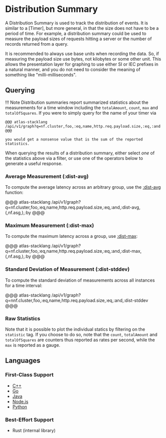 # Distribution Summary

A Distribution Summary is used to track the distribution of events. It is similar to a [Timer], but
more general, in that the size does not have to be a period of time. For example, a distribution
summary could be used to measure the payload sizes of requests hitting a server or the number of
records returned from a query.

It is recommended to always use base units when recording the data. So, if measuring the payload
size use bytes, not kilobytes or some other unit. This allows the presentation layer for graphing
to use either SI or IEC prefixes in a natural manner, and you do not need to consider the meaning
of something like "milli-milliseconds".

## Querying

!!! Note
    Distribution summaries report summarized statistics about the measurements for a time window
    including the `totalAmount`, `count`, `max` and `totalOfSquares`. If you were to simply query for
    the name of your timer via

    @@@ atlas-stacklang
    /api/v1/graph?q=nf.cluster,foo,:eq,name,http.req.payload.size,:eq,:and
    @@@

    you would get a nonsense value that is the sum of the reported statistics.

When querying the results of a distribution summary, either select *one* of the statistics above
via a filter, or use one of the operators below to generate a useful response.

### Average Measurement (:dist-avg)

To compute the average latency across an arbitrary group, use the [:dist-avg] function:

@@@ atlas-stacklang
/api/v1/graph?q=nf.cluster,foo,:eq,name,http.req.payload.size,:eq,:and,:dist-avg,(,nf.asg,),:by
@@@

[:dist-avg]: ../../../asl/ref/dist-avg.md

### Maximum Measurement (:dist-max)

To compute the maximum latency across a group, use [:dist-max]:

@@@ atlas-stacklang
/api/v1/graph?q=nf.cluster,foo,:eq,name,http.req.payload.size,:eq,:and,:dist-max,(,nf.asg,),:by
@@@

[:dist-max]: ../../../asl/ref/dist-max.md

### Standard Deviation of Measurement (:dist-stddev)

To compute the standard deviation of measurements across all instances for a time interval:

@@@ atlas-stacklang
/api/v1/graph?q=nnf.cluster,foo,:eq,name,http.req.payload.size,:eq,:and,:dist-stddev
@@@

[:dist-stddev]: ../../../asl/ref/dist-stddev.md

### Raw Statistics

Note that it is possible to plot the individual statics by filtering on the `statistic` tag.
If you choose to do so, note that the `count`, `totalAmount` and `totalOfSquares` are counters
thus reported as rates per second, while the `max` is reported as a gauge.

## Languages

### First-Class Support

* [C++](../../lang/cpp/usage.md)
* [Go](../../lang/go/meters/dist-summary.md)
* [Java](../../lang/java/meters/dist-summary.md)
* [Node.js](../../lang/nodejs/meters/dist-summary.md)
* [Python](../../lang/py/meters/dist-summary.md)

### Best-Effort Support

* Rust (internal library)
